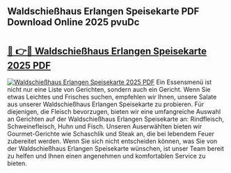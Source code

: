 ## Waldschießhaus Erlangen Speisekarte PDF Download Online 2025 pvuDc

# <h2><a href="http://gcczl7h.nevu.top/?p=Waldschie%c3%9fhaus+Erlangen+Speisekarte">🔗 👉🔴 Waldschießhaus Erlangen Speisekarte 2025 PDF</a></h2>

[![Waldschießhaus Erlangen Speisekarte 2025 PDF](https://i.imgur.com/dBaPXMq.png)](http://gcczl7h.nevu.top/?p=Waldschie%c3%9fhaus+Erlangen+Speisekarte)
Ein Essensmenü ist nicht nur eine Liste von Gerichten, sondern auch ein Gericht. Wenn Sie etwas Leichtes und Frisches suchen, empfehlen wir Ihnen, unsere Salate aus unserer Waldschießhaus Erlangen Speisekarte zu probieren. Für diejenigen, die Fleisch bevorzugen, bieten wir eine umfangreiche Auswahl an Gerichten auf der Waldschießhaus Erlangen Speisekarte an: Rindfleisch, Schweinefleisch, Huhn und Fisch. Unseren Auserwählten bieten wir Gourmet-Gerichte wie Schaschlik und Steak an, die bei lebendem Feuer zubereitet werden. Wenn Sie sich nicht entscheiden können, was Sie von der Waldschießhaus Erlangen Speisekarte wünschen, ist unser Team bereit zu helfen und Ihnen einen angenehmen und komfortablen Service zu bieten.
